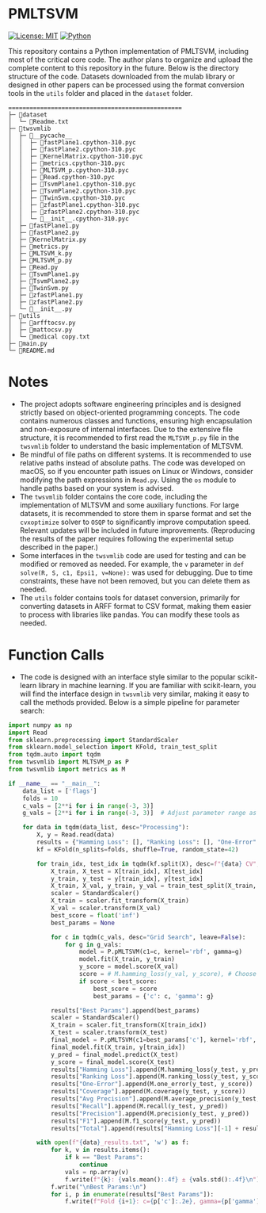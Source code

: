 
# PMLTSVM



[![License: MIT](https://img.shields.io/badge/License-MIT-yellow.svg)](https://opensource.org/licenses/MIT)
[![Python](https://img.shields.io/badge/Python-3.10-blue.svg)](https://www.python.org/)


This repository contains a Python implementation of PMLTSVM, including most of the critical core code. The author plans to organize and upload the complete content to this repository in the future. Below is the directory structure of the code. Datasets downloaded from the mulab library or designed in other papers can be processed using the format conversion tools in the `utils` folder and placed in the `dataset` folder.

```
=================================================
├─ 📁dataset
│  └─ 📄Readme.txt
├─ 📁twsvmlib
│  ├─ 📁__pycache__
│  │  ├─ 📄fastPlane1.cpython-310.pyc
│  │  ├─ 📄fastPlane2.cpython-310.pyc
│  │  ├─ 📄KernelMatrix.cpython-310.pyc
│  │  ├─ 📄metrics.cpython-310.pyc
│  │  ├─ 📄MLTSVM_p.cpython-310.pyc
│  │  ├─ 📄Read.cpython-310.pyc
│  │  ├─ 📄TsvmPlane1.cpython-310.pyc
│  │  ├─ 📄TsvmPlane2.cpython-310.pyc
│  │  ├─ 📄TwinSvm.cpython-310.pyc
│  │  ├─ 📄zfastPlane1.cpython-310.pyc
│  │  ├─ 📄zfastPlane2.cpython-310.pyc
│  │  └─ 📄__init__.cpython-310.pyc
│  ├─ 📄fastPlane1.py
│  ├─ 📄fastPlane2.py
│  ├─ 📄KernelMatrix.py
│  ├─ 📄metrics.py
│  ├─ 📄MLTSVM_k.py
│  ├─ 📄MLTSVM_p.py
│  ├─ 📄Read.py
│  ├─ 📄TsvmPlane1.py
│  ├─ 📄TsvmPlane2.py
│  ├─ 📄TwinSvm.py
│  ├─ 📄zfastPlane1.py
│  ├─ 📄zfastPlane2.py
│  └─ 📄__init__.py
├─ 📁utils
│  ├─ 📄arfftocsv.py
│  ├─ 📄mattocsv.py
│  └─ 📄medical copy.txt
├─ 📄main.py
└─ 📄README.md
```

# Notes

- The project adopts software engineering principles and is designed strictly based on object-oriented programming concepts. The code contains numerous classes and functions, ensuring high encapsulation and non-exposure of internal interfaces. Due to the extensive file structure, it is recommended to first read the `MLTSVM_p.py` file in the `twsvmlib` folder to understand the basic implementation of MLTSVM.
- Be mindful of file paths on different systems. It is recommended to use relative paths instead of absolute paths. The code was developed on macOS, so if you encounter path issues on Linux or Windows, consider modifying the path expressions in `Read.py`. Using the `os` module to handle paths based on your system is advised.
- The `twsvmlib` folder contains the core code, including the implementation of MLTSVM and some auxiliary functions. For large datasets, it is recommended to store them in sparse format and set the `cvxoptimize` solver to `OSQP` to significantly improve computation speed. Relevant updates will be included in future improvements. (Reproducing the results of the paper requires following the experimental setup described in the paper.)
- Some interfaces in the `twsvmlib` code are used for testing and can be modified or removed as needed. For example, the `v` parameter in `def solve(R, S, c1, Epsi1, v=None):` was used for debugging. Due to time constraints, these have not been removed, but you can delete them as needed.
- The `utils` folder contains tools for dataset conversion, primarily for converting datasets in ARFF format to CSV format, making them easier to process with libraries like pandas. You can modify these tools as needed.

# Function Calls

- The code is designed with an interface style similar to the popular scikit-learn library in machine learning. If you are familiar with scikit-learn, you will find the interface design in `twsvmlib` very similar, making it easy to call the methods provided. Below is a simple pipeline for parameter search:

```py
import numpy as np
import Read
from sklearn.preprocessing import StandardScaler
from sklearn.model_selection import KFold, train_test_split
from tqdm.auto import tqdm
from twsvmlib import MLTSVM_p as P
from twsvmlib import metrics as M

if __name__ == "__main__":
    data_list = ['flags']
    folds = 10
    c_vals = [2**i for i in range(-3, 3)]
    g_vals = [2**i for i in range(-3, 3)]  # Adjust parameter range as needed

    for data in tqdm(data_list, desc="Processing"):
        X, y = Read.read(data)
        results = {"Hamming Loss": [], "Ranking Loss": [], "One-Error": [], "Coverage": [], "Avg Precision": [], "Recall": [], "Precision": [], "F1": [], "Total": [], "Best Params": []}
        kf = KFold(n_splits=folds, shuffle=True, random_state=42)

        for train_idx, test_idx in tqdm(kf.split(X), desc=f"{data} CV", leave=False, total=folds):
            X_train, X_test = X[train_idx], X[test_idx]
            y_train, y_test = y[train_idx], y[test_idx]
            X_train, X_val, y_train, y_val = train_test_split(X_train, y_train, test_size=0.3, random_state=42)
            scaler = StandardScaler()
            X_train = scaler.fit_transform(X_train)
            X_val = scaler.transform(X_val)
            best_score = float('inf')
            best_params = None

            for c in tqdm(c_vals, desc="Grid Search", leave=False):
                for g in g_vals:
                    model = P.pMLTSVM(c1=c, kernel='rbf', gamma=g)
                    model.fit(X_train, y_train)
                    y_score = model.score(X_val)
                    score = # M.hamming_loss(y_val, y_score), # Choose based on your needs
                    if score < best_score:
                        best_score = score
                        best_params = {'c': c, 'gamma': g}

            results["Best Params"].append(best_params)
            scaler = StandardScaler()
            X_train = scaler.fit_transform(X[train_idx])
            X_test = scaler.transform(X_test)
            final_model = P.pMLTSVM(c1=best_params['c'], kernel='rbf', gamma=best_params['gamma'])
            final_model.fit(X_train, y[train_idx])
            y_pred = final_model.predict(X_test)
            y_score = final_model.score(X_test)
            results["Hamming Loss"].append(M.hamming_loss(y_test, y_pred))
            results["Ranking Loss"].append(M.ranking_loss(y_test, y_score))
            results["One-Error"].append(M.one_error(y_test, y_score))
            results["Coverage"].append(M.coverage(y_test, y_score))
            results["Avg Precision"].append(M.average_precision(y_test, y_score))
            results["Recall"].append(M.recall(y_test, y_pred))
            results["Precision"].append(M.precision(y_test, y_pred))
            results["F1"].append(M.f1_score(y_test, y_pred))
            results["Total"].append(results["Hamming Loss"][-1] + results["Ranking Loss"][-1] + results["One-Error"][-1] + results["Coverage"][-1])

        with open(f"{data}_results.txt", 'w') as f:
            for k, v in results.items():
                if k == "Best Params":
                    continue
                vals = np.array(v)
                f.write(f"{k}: {vals.mean():.4f} ± {vals.std():.4f}\n")
            f.write("\nBest Params:\n")
            for i, p in enumerate(results["Best Params"]):
                f.write(f"Fold {i+1}: c={p['c']:.2e}, gamma={p['gamma']:.2e}\n")
```

